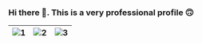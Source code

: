 ### Hi there 👋. This is a very professional profile 🙃

| ![1](https://media.giphy.com/media/mRGmoWJ7JUB5vNoCYy/giphy.gif) | ![2](https://media.giphy.com/media/T83FkWDIBEnkPYbpRa/giphy-downsized.gif) | ![3](https://media.giphy.com/media/UspNUUlFr36n9o9dcY/giphy-downsized.gif) |
| --- | --- | --- |



